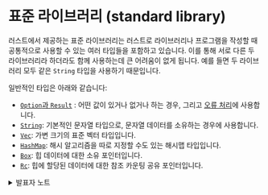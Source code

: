 # 표준 라이브러리 (standard library)

러스트에서 제공하는 표준 라이브러리는 러스트로 라이브러리나 프로그램을 작성할 때 공통적으로 사용할 수 있는 여러 타입들을 포함하고 있습니다. 이를 통해 서로 다른 두 라이브러리라 하더라도 함께 사용하는데 큰 어려움이 없게 됩니다. 예를 들면 두 라이브러리 모두 같은 `String` 타입을 사용하기 때문입니다.

일반적인 타입은 아래와 같습니다:

* [`Option`과 `Result`](https://google.github.io/comprehensive-rust/ko/std/option-result.html) : 어떤 값이 있거나 없거나 하는 경우, 그리고 [오류 처리](https://google.github.io/comprehensive-rust/ko/error-handling.html)에 사용합니다.
* [`String`](https://google.github.io/comprehensive-rust/ko/std/string.html): 기본적인 문자열 타입으로, 문자열 데이터를 소유하는 경우에 사용합니다.
* [`Vec`](https://google.github.io/comprehensive-rust/ko/std/vec.html): 가변 크기의 표준 벡터 타입입니다.
* [`HashMap`](https://google.github.io/comprehensive-rust/ko/std/hashmap.html): 해시 알고리즘을 따로 지정할 수도 있는 해시맵 타입입니다.
* [`Box`](https://google.github.io/comprehensive-rust/ko/std/box.html): 힙 데이터에 대한 소유 포인터입니다.
* [`Rc`](https://google.github.io/comprehensive-rust/ko/std/rc.html): 힙에 할당된 데이터에 대한 참조 카운팅 공유 포인터입니다.

<details>

<summary>발표자 노트</summary>

* 사실, 러스트의 표준 라이브러리는 `core`, `alloc`, `std`와 같이 계층(layer)으로 나눠집니다.
* **`[1]`**` ``core`는 `libc`나 할당자(allocator), 심지어 OS에도 의존하지 않는 가장 기본적인 함수와 타입을 포함합니다.
* `alloc`은 `Vec`, `Box`, `Arc`와 같이 전역 힙 할당이 필요한 타입을 포함합니다.
* 임베디드 러스트 응용프로그램은 주로 `core`만 사용하거나 가끔 `alloc`을 함께 사용합니다

**\[1]** `core` 라이브러리는 다시 `std`에서 사용가능하게 만듭니다. 예를 들어, `std::ptr`은 `core::ptr`입니다.

</details>
